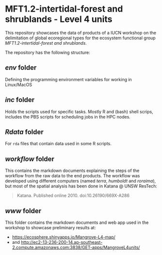# MFT1.2-intertidal-forest and shrublands - Level 4 units

This repository showcases the data of products of a IUCN workshop on the delimitation of global ecoregional types for the ecosystem functional group _MFT1.2-intertidal-forest and shrublands_. 

The repository has the following structure:

## _env_ folder
Defining the programming environment variables for working in Linux/MacOS

## _inc_ folder
Holds the scripts used for specific tasks. Mostly R and (bash) shell scrips, includes the PBS scripts for scheduling jobs in the HPC nodes. 

## _Rdata_ folder
For `rda` files that contain data used in some R scripts.

## _workflow_ folder
This contains the markdown documents explaining the steps of the workflow from the raw data to the end products. The workflow was developed using different computers (named *terra*, *humboldt* and *roraima*), but most of the spatial analysis has been done in Katana @ UNSW ResTech:
> Katana. Published online 2010. doi:10.26190/669X-A286

## _www_ folder
This folder contains the markdown documents and web app used in the workshop to showcase preliminary results at:
- <https://ecosphere.shinyapps.io/Mangrove-L4-map/>
- and <http://ec2-13-236-200-14.ap-southeast-2.compute.amazonaws.com:3838/GET-apps/MangroveL4units/>
